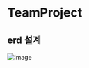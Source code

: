 # TeamProject
## erd 설계
![image](https://github.com/TeamProject-shoppingmall/TeamProject/assets/86885227/c6a937d5-4827-4708-9924-2547f20ef5f1)
